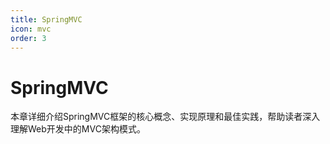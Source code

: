 ```yaml
---
title: SpringMVC
icon: mvc
order: 3
---
```


# SpringMVC

本章详细介绍SpringMVC框架的核心概念、实现原理和最佳实践，帮助读者深入理解Web开发中的MVC架构模式。
